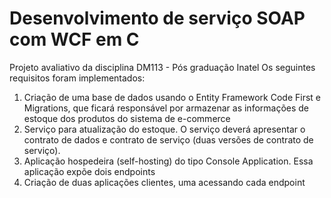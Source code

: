 # Desenvolvimento de serviço SOAP com WCF em C
Projeto avaliativo da disciplina DM113 - Pós graduação Inatel
Os seguintes requisitos foram implementados:
1) Criação de uma base de dados usando o Entity Framework Code First e Migrations, que ficará responsável por armazenar as informações de estoque dos produtos do sistema de e-commerce
2) Serviço para atualização do estoque. O serviço deverá apresentar o contrato de dados e contrato de serviço (duas versões de contrato de serviço).
3) Aplicação hospedeira (self-hosting) do tipo Console Application. Essa aplicação expõe dois endpoints 
4) Criação de duas aplicações clientes, uma acessando cada endpoint

